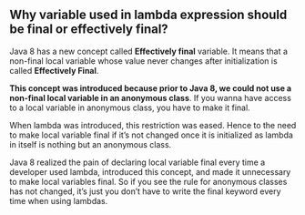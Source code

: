 ## Why variable used in lambda expression should be final or effectively final?

Java 8 has a new concept called **Effectively final** variable. It means that a non-final local variable whose value never changes after initialization is called **Effectively Final**.

**This concept was introduced because prior to Java 8, we could not use a non-final local variable in an anonymous class**. If you wanna have access to a local variable in anonymous class, you have to make it final.

When lambda was introduced, this restriction was eased. Hence to the need to make local variable final if it’s not changed once it is initialized as lambda in itself is nothing but an anonymous class.

Java 8 realized the pain of declaring local variable final every time a developer used lambda, introduced this concept, and made it unnecessary to make local variables final. So if you see the rule for anonymous classes has not changed, it’s just you don’t have to write the final keyword every time when using lambdas.

